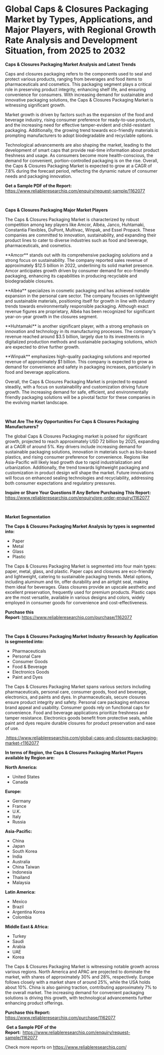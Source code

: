 <p><h1>Global Caps & Closures Packaging Market by Types, Applications, and Major Players, with Regional Growth Rate Analysis and Development Situation, from 2025 to 2032</h1></p><p><strong>Caps & Closures Packaging Market Analysis and Latest Trends</strong></p>
<p><p>Caps and closures packaging refers to the components used to seal and protect various products, ranging from beverages and food items to pharmaceuticals and cosmetics. This packaging segment plays a critical role in preserving product integrity, enhancing shelf life, and ensuring convenience for consumers. With increasing demand for sustainable and innovative packaging solutions, the Caps & Closures Packaging Market is witnessing significant growth.</p><p>Market growth is driven by factors such as the expansion of the food and beverage industry, rising consumer preference for ready-to-use products, and the increasing need for effective tamper-evident and child-resistant packaging. Additionally, the growing trend towards eco-friendly materials is prompting manufacturers to adopt biodegradable and recyclable options.</p><p>Technological advancements are also shaping the market, leading to the development of smart caps that provide real-time information about product freshness and usage. As consumers become more health-conscious, the demand for convenient, portion-controlled packaging is on the rise. Overall, the Caps & Closures Packaging Market is expected to grow at a CAGR of 7.8% during the forecast period, reflecting the dynamic nature of consumer needs and packaging innovation.</p></p>
<p><strong>Get a Sample PDF of the Report:&nbsp;</strong> <a href="https://www.reliableresearchiq.com/enquiry/request-sample/1162077?utm_campaign=3359&utm_medium=2&utm_source=Github&utm_content=ia&utm_term=24032025&utm_id=caps-closures-packaging">https://www.reliableresearchiq.com/enquiry/request-sample/1162077</a></p>
<p>&nbsp;</p>
<p><strong>Caps & Closures Packaging Major Market Players</strong></p>
<p><p>The Caps & Closures Packaging Market is characterized by robust competition among key players like Amcor, Albéa, Janco, Huhtamaki, Constantia Flexibles, DuPont, Multivac, Winpak, and Essel Propack. These companies are committed to innovation, sustainability, and expanding their product lines to cater to diverse industries such as food and beverage, pharmaceuticals, and cosmetics.</p><p>**Amcor** stands out with its comprehensive packaging solutions and a strong focus on sustainability. The company reported sales revenue of approximately $12.5 billion in 2022, underlining its solid market presence. Amcor anticipates growth driven by consumer demand for eco-friendly packaging, enhancing its capabilities in producing recyclable and biodegradable closures.</p><p>**Albéa** specializes in cosmetic packaging and has achieved notable expansion in the personal care sector. The company focuses on lightweight and sustainable materials, positioning itself for growth in line with industry trends towards environmentally responsible packaging. Although exact revenue figures are proprietary, Albéa has been recognized for significant year-on-year growth in the closures segment.</p><p>**Huhtamaki** is another significant player, with a strong emphasis on innovation and technology in its manufacturing processes. The company's revenue reached around $3.5 billion, largely due to its investments in digitalized production methods and sustainable packaging solutions, which are expected to drive further growth.</p><p>**Winpak** emphasizes high-quality packaging solutions and reported revenue of approximately $1 billion. This company is expected to grow as demand for convenience and safety in packaging increases, particularly in food and beverage applications.</p><p>Overall, the Caps & Closures Packaging Market is projected to expand steadily, with a focus on sustainability and customization driving future growth. The increasing demand for safe, efficient, and environmentally friendly packaging solutions will be a pivotal factor for these companies in the evolving market landscape.</p></p>
<p>&nbsp;</p>
<p><strong>What Are The Key Opportunities For Caps & Closures Packaging Manufacturers?</strong></p>
<p><p>The global Caps & Closures Packaging market is poised for significant growth, projected to reach approximately USD 72 billion by 2025, expanding at a CAGR of around 5%. Key drivers include increasing demand for sustainable packaging solutions, innovation in materials such as bio-based plastics, and rising consumer preference for convenience. Regions like Asia-Pacific will likely lead growth due to rapid industrialization and urbanization. Additionally, the trend towards lightweight packaging and customization in product design will shape the market. Future innovations will focus on enhanced sealing technologies and recyclability, addressing both consumer expectations and regulatory pressures.</p></p>
<p><strong>Inquire or Share Your Questions If Any Before Purchasing This Report:</strong> <a href="https://www.reliableresearchiq.com/enquiry/pre-order-enquiry/1162077?utm_campaign=3359&utm_medium=2&utm_source=Github&utm_content=ia&utm_term=24032025&utm_id=caps-closures-packaging">https://www.reliableresearchiq.com/enquiry/pre-order-enquiry/1162077</a></p>
<p>&nbsp;</p>
<p><strong>Market Segmentation</strong></p>
<p><strong>The Caps & Closures Packaging Market Analysis by types is segmented into:</strong></p>
<p><ul><li>Paper</li><li>Metal</li><li>Glass</li><li>Plastic</li></ul></p>
<p><p>The Caps & Closures Packaging Market is segmented into four main types: paper, metal, glass, and plastic. Paper caps and closures are eco-friendly and lightweight, catering to sustainable packaging trends. Metal options, including aluminum and tin, offer durability and an airtight seal, making them ideal for beverages. Glass closures provide an upscale aesthetic and excellent preservation, frequently used for premium products. Plastic caps are the most versatile, available in various designs and colors, widely employed in consumer goods for convenience and cost-effectiveness.</p></p>
<p><strong>Purchase this Report:&nbsp;</strong><a href="https://www.reliableresearchiq.com/purchase/1162077?utm_campaign=3359&utm_medium=2&utm_source=Github&utm_content=ia&utm_term=24032025&utm_id=caps-closures-packaging">https://www.reliableresearchiq.com/purchase/1162077</a></p>
<p>&nbsp;</p>
<p><strong>The Caps & Closures Packaging Market Industry Research by Application is segmented into:</strong></p>
<p><ul><li>Pharmaceuticals</li><li>Personal Care</li><li>Consumer Goods</li><li>Food & Beverage</li><li>Electronics Goods</li><li>Paint and Dyes</li></ul></p>
<p><p>The Caps & Closures Packaging Market spans various sectors including pharmaceuticals, personal care, consumer goods, food and beverage, electronics, and paints and dyes. In pharmaceuticals, secure closures ensure product integrity and safety. Personal care packaging enhances brand appeal and usability. Consumer goods rely on functional caps for convenience. Food and beverage applications prioritize freshness and tamper resistance. Electronics goods benefit from protective seals, while paint and dyes require durable closures for product preservation and ease of use.</p></p>
<p><a href="https://www.reliableresearchiq.com/global-caps-and-closures-packaging-market-r1162077?utm_campaign=3359&utm_medium=2&utm_source=Github&utm_content=ia&utm_term=24032025&utm_id=caps-closures-packaging">&nbsp;https://www.reliableresearchiq.com/global-caps-and-closures-packaging-market-r1162077</a></p>
<p><strong>In terms of Region, the Caps & Closures Packaging Market Players available by Region are:</strong></p>
<p>
    <p> <strong> North America: </strong>
        <ul>
            <li>United States</li>
            <li>Canada</li>
        </ul>
        </p> 
    <p> <strong> Europe: </strong>
        <ul>
            <li>Germany</li>
            <li>France</li>
            <li>U.K.</li>
            <li>Italy</li>
            <li>Russia</li>
        </ul>
        </p> 
    <p> <strong> Asia-Pacific: </strong>
        <ul>
            <li>China</li>
            <li>Japan</li>
            <li>South Korea</li>
            <li>India</li>
            <li>Australia</li>
            <li>China Taiwan</li>
            <li>Indonesia</li>
            <li>Thailand</li>
            <li>Malaysia</li>
        </ul>
        </p> 
    <p> <strong> Latin America: </strong>
        <ul>
            <li>Mexico</li>
            <li>Brazil</li>
            <li>Argentina Korea</li>
            <li>Colombia</li>
        </ul>
        </p> 
    <p> <strong> Middle East & Africa: </strong>
        <ul>
            <li>Turkey</li>
            <li>Saudi</li>
            <li>Arabia</li>
            <li>UAE</li>
            <li>Korea</li>
        </ul>
    </p>
    </p>
<p><p>The Caps & Closures Packaging Market is witnessing notable growth across various regions. North America and APAC are projected to dominate the market, with shares of approximately 30% and 28%, respectively. Europe follows closely with a market share of around 25%, while the USA holds about 10%. China is also gaining traction, contributing approximately 7% to the overall market. The increasing demand for convenient packaging solutions is driving this growth, with technological advancements further enhancing product offerings.</p></p>
<p><strong>Purchase this Report: </strong><a href="https://www.reliableresearchiq.com/purchase/1162077?utm_campaign=3359&utm_medium=2&utm_source=Github&utm_content=ia&utm_term=24032025&utm_id=caps-closures-packaging">https://www.reliableresearchiq.com/purchase/1162077</a></p>
<p>&nbsp;<strong>Get a Sample PDF of the Report:&nbsp;&nbsp;</strong><a href="https://www.reliableresearchiq.com/enquiry/request-sample/1162077?utm_campaign=3359&utm_medium=2&utm_source=Github&utm_content=ia&utm_term=24032025&utm_id=caps-closures-packaging">https://www.reliableresearchiq.com/enquiry/request-sample/1162077</a></p>
<p><strong></strong></p>
<p>Check more reports on <a href="https://www.reliableresearchiq.com/?utm_campaign=3359&utm_medium=2&utm_source=Github&utm_content=ia&utm_term=24032025&utm_id=caps-closures-packaging">https://www.reliableresearchiq.com/</a></p>